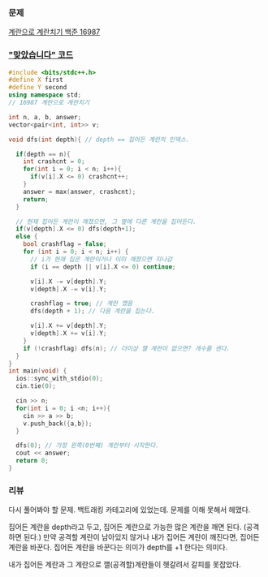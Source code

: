 ### 문제 

[계란으로 계란치기 백준 16987](https://www.acmicpc.net/problem/16987)



### ["맞았습니다" 코드](http://boj.kr/4945eb4b74264a52a56e9d1a137eb813) 

```c++
#include <bits/stdc++.h>
#define X first
#define Y second
using namespace std;
// 16987 계란으로 계란치기

int n, a, b, answer;
vector<pair<int, int>> v;

void dfs(int depth){ // depth == 집어든 계란의 인덱스.

  if(depth == n){
    int crashcnt = 0;
    for(int i = 0; i < n; i++){
      if(v[i].X <= 0) crashcnt++;
    }
    answer = max(answer, crashcnt);
    return;
  }

  // 현재 집어든 계란이 깨졌으면, 그 옆에 다른 계란을 집어든다.
  if(v[depth].X <= 0) dfs(depth+1);
  else {
    bool crashflag = false;
    for (int i = 0; i < n; i++) {
      // i가 현재 집은 계란이거나 이미 깨졌으면 지나감
      if (i == depth || v[i].X <= 0) continue;

      v[i].X -= v[depth].Y;
      v[depth].X -= v[i].Y;

      crashflag = true; // 계란 깼음
      dfs(depth + 1); // 다음 계란을 집는다.

      v[i].X += v[depth].Y;
      v[depth].X += v[i].Y;
    }
    if (!crashflag) dfs(n); // 더이상 깰 계란이 없으면? 개수를 센다.
  }
}
int main(void) {
  ios::sync_with_stdio(0);
  cin.tie(0);

  cin >> n;
  for(int i = 0; i <n; i++){
    cin >> a >> b;
    v.push_back({a,b});
  }

  dfs(0); // 가장 왼쪽(0번째) 계란부터 시작한다.
  cout << answer;
  return 0;
}
```

### 리뷰

다시 풀어봐야 할 문제. 
백트래킹 카테고리에 있었는데. 문제를 이해 못해서 헤맸다. 

집어든 계란을 depth라고 두고, 집어든 계란으로 가능한 많은 계란을 깨면 된다. (공격하면 된다.)
만약 공격할 계란이 남아있지 않거나 내가 집어든 계란이 깨진다면, 집어든 계란을 바꾼다. 
집어든 계란을 바꾼다는 의미가 depth를 +1 한다는 의미다. 

내가 집어든 계란과 그 계란으로 깰(공격할)계란들이 헷갈려서 갈피를 못잡았다. 

